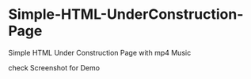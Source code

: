 # Simple-HTML-UnderConstruction-Page

Simple HTML Under Construction Page with mp4 Music

check Screenshot for Demo
